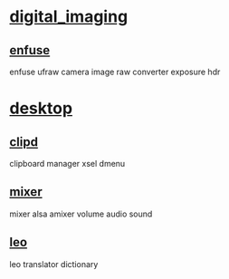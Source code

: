 # [digital_imaging][digital_imaging]

## [enfuse][enfuse]
enfuse ufraw camera image raw converter exposure hdr

# [desktop][desktop]

## [clipd]
clipboard manager xsel dmenu

## [mixer][mixer]
mixer alsa amixer volume audio sound

## [leo][leo]
leo translator dictionary

[digital_imaging]: https://github.com/tannhuber/fish-market/tree/master/digital_imaging
[enfuse]: https://github.com/tannhuber/fish-market/tree/master/digital_imaging/enfuse

[desktop]: https://github.com/tannhuber/fish-market/tree/master/desktop
[clipd]: https://github.com/tannhuber/fish-market/tree/master/desktop/clipd
[mixer]: https://github.com/tannhuber/fish-market/tree/master/desktop/mixer
[leo]: https://github.com/tannhuber/fish-market/tree/master/desktop/leo
